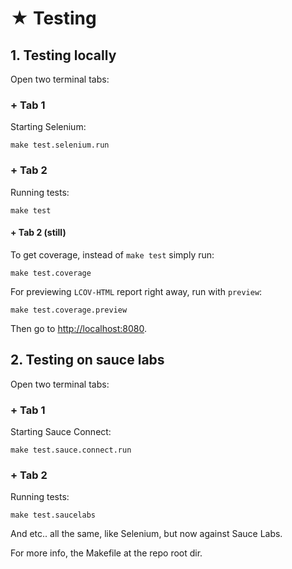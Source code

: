 # ★ Testing

## 1. Testing locally

Open two terminal tabs:

### + Tab 1

Starting Selenium:

````
make test.selenium.run
````

### + Tab 2

Running tests:

````
make test
````

#### + Tab 2 (still)

To get coverage, instead of `make test` simply run:

````
make test.coverage
````

For previewing `LCOV-HTML` report right away, run with `preview`:


````
make test.coverage.preview
````

Then go to [http://localhost:8080](http://localhost:8080).


## 2. Testing on sauce labs

Open two terminal tabs:

### + Tab 1

Starting Sauce Connect:

````
make test.sauce.connect.run
````

### + Tab 2

Running tests:

````
make test.saucelabs
````

And etc.. all the same, like Selenium, but now against Sauce Labs.

For more info, the Makefile at the repo root dir.